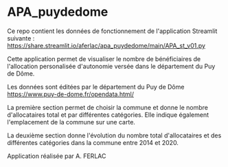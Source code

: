 # APA_puydedome

Ce repo contient les données de fonctionnement de l'application Streamlit suivante : https://share.streamlit.io/aferlac/apa_puydedome/main/APA_st_v01.py

Cette application permet de visualiser le nombre de bénéficiaires de l'allocation personalisée d'autonomie versée dans le département du Puy de Dôme.

Les données sont éditées par le département du Puy de Dôme 
https://www.puy-de-dome.fr/opendata.html/

La première section permet de choisir la commune et donne le nombre d'allocataires total et par différentes catégories. 
Elle indique également l'emplacement de la commune sur une carte.

La deuxième section donne l'évolution du nombre total d'allocataires et des différentes catégories dans la commune entre 2014 et 2020.

Application réalisée par A. FERLAC
